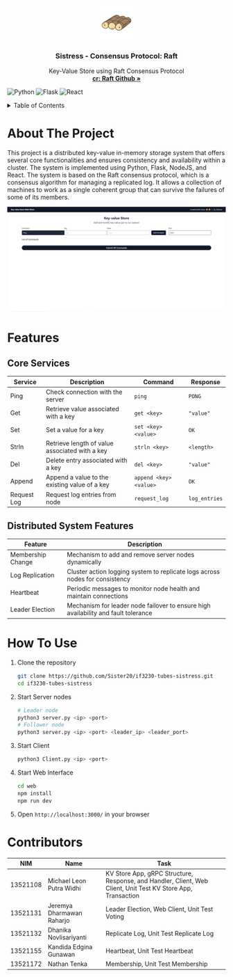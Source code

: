 
<br />
<div align="center">
  <a href="https://github.com/Sister20/if3230-tubes-sistress.git">
    <img src="screenshots/solo.svg" alt="Logo" width="80" height="80">
  </a>
  <h3 align="center">Sistress - Consensus Protocol: Raft</h3>

  <p align="center">
    Key-Value Store using Raft Consensus Protocol
    <br />
    <a href="https://github.com/raft"><strong>cr: Raft Github »</strong></a>
    <br />
  </p>
</div>

![Python](https://img.shields.io/badge/Python-3776AB?style=for-the-badge&logo=python&logoColor=white) ![Flask](https://img.shields.io/badge/Flask-000000?style=for-the-badge&logo=flask&logoColor=white) ![React](https://img.shields.io/badge/React-20232A?style=for-the-badge&logo=react&logoColor=61DAFB)

<!-- TABLE OF CONTENTS -->
<details>
  <summary>Table of Contents</summary>
  <ol>
    <li>
      <a href="#about-the-project">About The Project</a>
    </li>
    <li>
      <a href="#features">Features</a>
    </li>
    <li><a href="#how-to-use">How To Use</a></li>
    <li><a href="#contributors">Contributors</a></li>
  </ol>
</details>

# About The Project
This project is a distributed key-value in-memory storage system that offers several core functionalities and ensures consistency and availability within a cluster. The system is implemented using Python, Flask, NodeJS, and React. The system is based on the Raft consensus protocol, which is a consensus algorithm for managing a replicated log. It allows a collection of machines to work as a single coherent group that can survive the failures of some of its members.

![Application](screenshots/web.jpg)

# Features
## Core Services
| Service | Description | Command | Response |
| --- | --- | --- | --- |
| Ping | Check connection with the server | `ping` | `PONG` |
| Get | Retrieve value associated with a key | `get <key>` | `"value"` |
| Set | Set a value for a key | `set <key> <value>` | `OK` |
| Strln | Retrieve length of value associated with a key | `strln <key>` | `<length>` |
| Del | Delete entry associated with a key | `del <key>` | `"value"` |
| Append | Append a value to the existing value of a key | `append <key> <value>` | `OK` |
| Request Log | Request log entries from node | `request_log` | `log_entries` |

## Distributed System Features
| Feature | Description |
| --- | --- |
| Membership Change | Mechanism to add and remove server nodes dynamically |
| Log Replication | Cluster action logging system to replicate logs across nodes for consistency |
| Heartbeat | Periodic messages to monitor node health and maintain connections |
| Leader Election | Mechanism for leader node failover to ensure high availability and fault tolerance |

# How To Use
1. Clone the repository
   ```bash
   git clone https://github.com/Sister20/if3230-tubes-sistress.git
   cd if3230-tubes-sistress
   ```
2. Start Server nodes
   ```bash
   # Leader node
   python3 server.py <ip> <port>
   # Follower node
   python3 server.py <ip> <port> <leader_ip> <leader_port>
   ```
3. Start Client
   ```bash
   python3 Client.py <ip> <port>
   ```
4. Start Web Interface
   ```bash
   cd web
   npm install
   npm run dev
   ```
5. Open `http://localhost:3000/` in your browser

# Contributors
| NIM | Name | Task |
| --- | --- | --- |
| 13521108 | Michael Leon Putra Widhi | KV Store App, gRPC Structure, Response, and Handler, Client, Web Client, Unit Test KV Store App, Transaction |
| 13521131 | Jeremya Dharmawan Raharjo | Leader Election, Web Client, Unit Test Voting |
| 13521132 | Dhanika Novlisariyanti | Replicate Log, Unit Test Replicate Log |
| 13521155 | Kandida Edgina Gunawan | Heartbeat, Unit Test Heartbeat |
| 13521172 | Nathan Tenka | Membership, Unit Test Membership |
